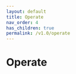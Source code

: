 ```yaml
---
layout: default
title: Operate
nav_order: 4
has_children: true
permalink: /v1.0/operate
---
```


# Operate
